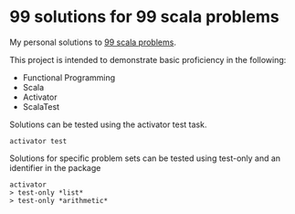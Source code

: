 # 99 solutions for 99 scala problems

My personal solutions to [99 scala problems](http://aperiodic.net/phil/scala/s-99/).

This project is intended to demonstrate basic proficiency in the following:

* Functional Programming
* Scala
* Activator
* ScalaTest

Solutions can be tested using the activator test task.

```
activator test
```

Solutions for specific problem sets can be tested using test-only and an identifier in the package

```
activator
> test-only *list*
> test-only *arithmetic*
```
